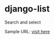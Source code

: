 # django-list

Search and select

Sample URL: [visit here](https://glacial-cliffs-51102.herokuapp.com/)
